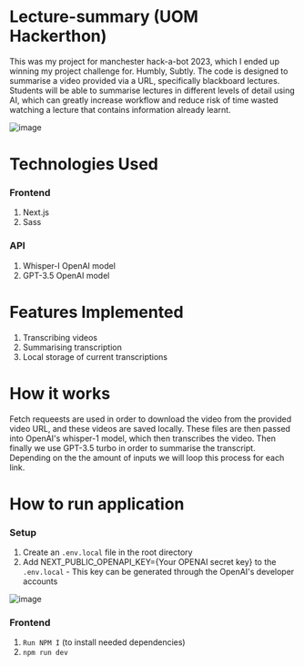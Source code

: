 # Lecture-summary (UOM Hackerthon)
This was my project for manchester hack-a-bot 2023, which I ended up winning my project challenge for. Humbly, Subtly. The code is designed to summarise a video provided via a URL, specifically blackboard lectures. Students will be able to summarise lectures in different levels of detail using AI, which can greatly increase workflow and reduce risk of time wasted watching a lecture that contains information already learnt. 

![image](https://user-images.githubusercontent.com/76885270/230965118-bbc7cb8e-41d8-4c2a-9e99-0a2fee1187a8.png)

# Technologies Used
### Frontend
1. Next.js
2. Sass


### API
1. Whisper-I OpenAI model
2. GPT-3.5 OpenAI model

# Features Implemented
1. Transcribing videos
2. Summarising transcription
3. Local storage of current transcriptions

# How it works
Fetch requeests are used in order to download the video from the provided video URL, and these videos are saved locally. These files are then passed into OpenAI's whisper-1 model, which then transcribes the video. Then finally we use GPT-3.5 turbo in order to summarise the transcript. Depending on the the amount of inputs we will loop this process for each link.


# How to run application<br/>
### Setup
1. Create an `.env.local` file in the root directory
2. Add NEXT_PUBLIC_OPENAPI_KEY={Your OPENAI secret key} to the `.env.local` - This key can be generated through the OpenAI's developer accounts

![image](https://user-images.githubusercontent.com/76885270/230969083-899859e9-b4b1-4007-93db-db632aa9a1b6.png)

### Frontend
1. `Run NPM I` (to install needed dependencies)
2. `npm run dev`
